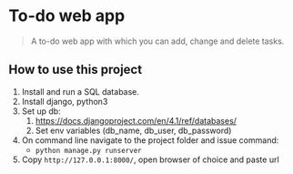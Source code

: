 # To-do web app
> A to-do web app with which you can add, change and delete tasks.

## How to use this project
1. Install and run a SQL database.
2. Install django, python3
3. Set up db: 
   1. https://docs.djangoproject.com/en/4.1/ref/databases/
   2. Set env variables (db_name, db_user, db_password)
4. On command line navigate to the project folder and issue command:
   * `python manage.py runserver`
5. Copy `http://127.0.0.1:8000/`, open browser of choice and paste url 

